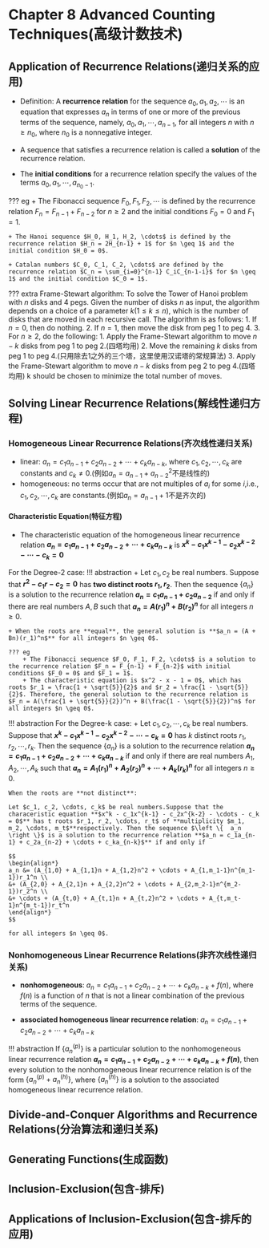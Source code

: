 # Chapter 8 Advanced Counting Techniques(高级计数技术)

## Application of Recurrence Relations(递归关系的应用)
+ Definition: A **recurrence relation** for the sequence $a_0, a_1, a_2, \cdots$ is an equation that expresses $a_n$ in terms of one or more of the previous terms of the sequence, namely, $a_0, a_1, \cdots, a_{n-1}$, for all integers $n$ with $n \geq n_0$, where $n_0$ is a nonnegative integer.

+ A sequence that satisfies a recurrence relation is called a **solution** of the recurrence relation.

+ The **initial conditions** for a recurrence relation specify the values of the terms $a_0, a_1, \cdots, a_{n_0-1}$.

??? eg 
    + The Fibonacci sequence $F_0, F_1, F_2, \cdots$ is defined by the recurrence relation $F_n = F_{n-1} + F_{n-2}$ for $n \geq 2$ and the initial conditions $F_0 = 0$ and $F_1 = 1$.

    + The Hanoi sequence $H_0, H_1, H_2, \cdots$ is defined by the recurrence relation $H_n = 2H_{n-1} + 1$ for $n \geq 1$ and the initial condition $H_0 = 0$.

    + Catalan numbers $C_0, C_1, C_2, \cdots$ are defined by the recurrence relation $C_n = \sum_{i=0}^{n-1} C_iC_{n-1-i}$ for $n \geq 1$ and the initial condition $C_0 = 1$.

??? extra 
    Frame-Stewart algorithm: To solve the Tower of Hanoi problem with $n$ disks and 4 pegs. Given the number of disks $n$ as input, the algorithm depends on a choice of a parameter $k(1 \leq k \leq n)$, which is the number of disks that are moved in each recursive call. The algorithm is as follows:
    1. If $n = 0$, then do nothing.
    2. If $n = 1$, then move the disk from peg 1 to peg 4.
    3. For $n \geq 2$, do the following:
        1. Apply the Frame-Stewart algorithm to move $n-k$ disks from peg 1 to peg 2.(四塔均用)
        2. Move the remaining $k$ disks from peg 1 to peg 4.(只用除去1之外的三个塔，这里使用汉诺塔的常规算法)
        3. Apply the Frame-Stewart algorithm to move $n-k$ disks from peg 2 to peg 4.(四塔均用)
    k should be chosen to minimize the total number of moves.
         

## Solving Linear Recurrence Relations(解线性递归方程)

### Homogeneous Linear Recurrence Relations(齐次线性递归关系)
+ linear: $a_n = c_1a_{n-1} + c_2a_{n-2} + \cdots + c_ka_{n-k}$, where $c_1, c_2, \cdots, c_k$ are constants and $c_k \neq 0$.(例如$a_n = a_{n-1} + a^2_{n-2}$不是线性的)
+ homogeneous: no terms occur that are not multiples of $a_i$ for some $i$,i.e., $c_1, c_2, \cdots, c_k$ are constants.(例如$a_n = a_{n-1} + 1$不是齐次的)

#### Characteristic Equation(特征方程)
+ The characteristic equation of the homogeneous linear recurrence relation **$a_n = c_1a_{n-1} + c_2a_{n-2} + \cdots + c_ka_{n-k}$** is **$x^k - c_1x^{k-1} - c_2x^{k-2} - \cdots - c_k = 0$**

For the Degree-2 case:
!!! abstraction
    + Let $c_1, c_2$ be real numbers. Suppose that **$r^2 - c_1r - c_2 = 0$** has **two distinct roots $r_1, r_2$**. Then the sequence $\left \{  a_n \right \}$ is a solution to the recurrence relation **$a_n = c_1a_{n-1} + c_2a_{n-2}$** if and only if there are real numbers $A, B$ such that **$a_n = A(r_1)^n + B(r_2)^n$** for all integers $n \geq 0$.

    + When the roots are **equal**, the general solution is **$a_n = (A + Bn)(r_1)^n$** for all integers $n \geq 0$.

    ??? eg
        + The Fibonacci sequence $F_0, F_1, F_2, \cdots$ is a solution to the recurrence relation $F_n = F_{n-1} + F_{n-2}$ with initial conditions $F_0 = 0$ and $F_1 = 1$.
        + The characteristic equation is $x^2 - x - 1 = 0$, which has roots $r_1 = \frac{1 + \sqrt{5}}{2}$ and $r_2 = \frac{1 - \sqrt{5}}{2}$. Therefore, the general solution to the recurrence relation is $F_n = A(\frac{1 + \sqrt{5}}{2})^n + B(\frac{1 - \sqrt{5}}{2})^n$ for all integers $n \geq 0$. 

!!! abstraction 
    For the Degree-k case:
    + Let $c_1, c_2, \cdots, c_k$ be real numbers. Suppose that **$x^k - c_1x^{k-1} - c_2x^{k-2} - \cdots - c_k = 0$** has $k$ distinct roots $r_1, r_2, \cdots, r_k$. Then the sequence $\left \{  a_n \right \}$ is a solution to the recurrence relation **$a_n = c_1a_{n-1} + c_2a_{n-2} + \cdots + c_ka_{n-k}$** if and only if there are real numbers $A_1, A_2, \cdots, A_k$ such that **$a_n = A_1(r_1)^n + A_2(r_2)^n + \cdots + A_k(r_k)^n$** for all integers $n \geq 0$.

    When the roots are **not distinct**:

    Let $c_1, c_2, \cdots, c_k$ be real numbers.Suppose that the characeristic equation **$x^k - c_1x^{k-1} - c_2x^{k-2} - \cdots - c_k = 0$** has t roots $r_1, r_2, \cdots, r_t$ of **multiplicity $m_1, m_2, \cdots, m_t$**respectively. Then the sequence $\left \{  a_n \right \}$ is a solution to the recurrence relation **$a_n = c_1a_{n-1} + c_2a_{n-2} + \cdots + c_ka_{n-k}$** if and only if 

    $$
    \begin{align*}
    a_n &= (A_{1,0} + A_{1,1}n + A_{1,2}n^2 + \cdots + A_{1,m_1-1}n^{m_1-1})r_1^n \\
    &+ (A_{2,0} + A_{2,1}n + A_{2,2}n^2 + \cdots + A_{2,m_2-1}n^{m_2-1})r_2^n \\
    &+ \cdots + (A_{t,0} + A_{t,1}n + A_{t,2}n^2 + \cdots + A_{t,m_t-1}n^{m_t-1})r_t^n
    \end{align*}
    $$

    for all integers $n \geq 0$.


### Nonhomogeneous Linear Recurrence Relations(非齐次线性递归关系)
+ **nonhomogeneous**: $a_n = c_1a_{n-1} + c_2a_{n-2} + \cdots + c_ka_{n-k} + f(n)$, where $f(n)$ is a function of $n$ that is not a linear combination of the previous terms of the sequence.

+ **associated homogeneous linear recurrence relation**: $a_n = c_1a_{n-1} + c_2a_{n-2} + \cdots + c_ka_{n-k}$

!!! abstraction
    If $\left \{  a_n^{(p)} \right \}$ is a particular solution to the nonhomogeneous linear recurrence relation **$a_n = c_1a_{n-1} + c_2a_{n-2} + \cdots + c_ka_{n-k} + f(n)$**, then every solution to the nonhomogeneous linear recurrence relation is of the form $\left \{  a_n^{(p)} + a_n^{(h)} \right \}$, where $\left \{  a_n^{(h)} \right \}$ is a solution to the associated homogeneous linear recurrence relation. 

## Divide-and-Conquer Algorithms and Recurrence Relations(分治算法和递归关系)

## Generating Functions(生成函数)

## Inclusion-Exclusion(包含-排斥)

## Applications of Inclusion-Exclusion(包含-排斥的应用)
